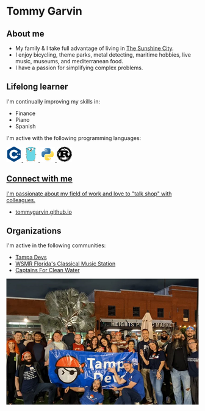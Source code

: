 # Tommy Garvin

## About me

- My family & I take full advantage of living in [The Sunshine City](https://www.stpete.org/visitors/about_st_pete.php).
- I enjoy bicycling, theme parks, metal detecting, maritime hobbies, live music, museums, and mediterranean food.
- I have a passion for simplifying complex problems.

## Lifelong learner

I'm continually improving my skills in:

- Finance
- Piano
- Spanish

I'm active with the following programming languages:

<a href="https://isocpp.org/"><img src="https://raw.githubusercontent.com/devicons/devicon/master/icons/cplusplus/cplusplus-plain.svg" alt="C++" height="40">
<a href="https://go.dev/"><img src="https://raw.githubusercontent.com/devicons/devicon/master/icons/go/go-original.svg" alt="Go" height="40">
<a href="https://www.python.org/"><img src="https://raw.githubusercontent.com/devicons/devicon/master/icons/python/python-original.svg" alt="Python" height="40">
<a href="https://www.rust-lang.org/"><img src="https://raw.githubusercontent.com/devicons/devicon/master/icons/rust/rust-original.svg" alt="Rust" height="40">

## Connect with me

I'm passionate about my field of work and love to "talk shop" with colleagues.

- [tommygarvin.github.io](https://tommygarvin.github.io/)

## Organizations

I'm active in the following communities:

- [Tampa Devs](https://www.tampadevs.com/)
- [WSMR Florida's Classical Music Station](https://wsmr.org/)
- [Captains For Clean Water](https://captainsforcleanwater.org/)

![Tampa Devs](./images/tampadevs.png)
